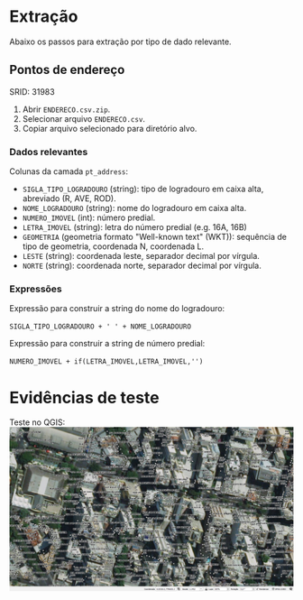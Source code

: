 # Extração
Abaixo os passos para extração por tipo de dado relevante.

## Pontos de endereço
SRID: 31983
1. Abrir `ENDERECO.csv.zip`.
2. Selecionar arquivo `ENDERECO.csv`.
3. Copiar arquivo selecionado para diretório alvo.

### Dados relevantes
Colunas da camada `pt_address`:
* `SIGLA_TIPO_LOGRADOURO` (string): tipo de logradouro em caixa alta, abreviado (R, AVE, ROD).
* `NOME_LOGRADOURO` (string): nome do logradouro em caixa alta.
* `NUMERO_IMOVEL` (int): número predial.
* `LETRA_IMOVEL` (string): letra do número predial (e.g. 16A, 16B)
* `GEOMETRIA` (geometria formato "Well-known text" (WKT)): sequência de tipo de geometria, coordenada N, coordenada L.
* `LESTE` (string): coordenada leste, separador decimal por vírgula.
* `NORTE` (string): coordenada norte, separador decimal por vírgula.

### Expressões
Expressão para construir a string do nome do logradouro:

`SIGLA_TIPO_LOGRADOURO + ' ' + NOME_LOGRADOURO`

Expressão para construir a string de número predial:

`NUMERO_IMOVEL + if(LETRA_IMOVEL,LETRA_IMOVEL,'')`

# Evidências de teste
Teste no QGIS:
![](qgis.png)
